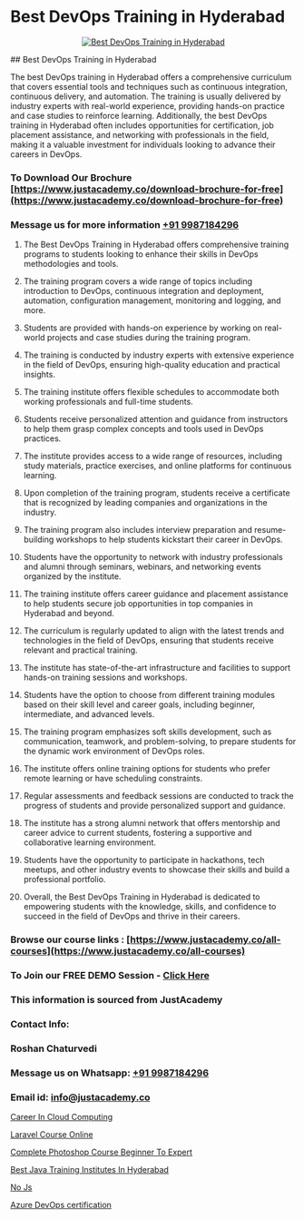 # Best DevOps Training in Hyderabad

<p align="center">
  <a href="https://justacademy.co/program-detail/software-testing">
    <img src="https://justacademy.co/storage2/program_images/1704700438.webp" alt="Best DevOps Training in Hyderabad">
  </a>
</p>
## Best DevOps Training in Hyderabad

The best DevOps training in Hyderabad offers a comprehensive curriculum that covers essential tools and techniques such as continuous integration, continuous delivery, and automation. The training is usually delivered by industry experts with real-world experience, providing hands-on practice and case studies to reinforce learning. Additionally, the best DevOps training in Hyderabad often includes opportunities for certification, job placement assistance, and networking with professionals in the field, making it a valuable investment for individuals looking to advance their careers in DevOps.
### To Download Our Brochure [https://www.justacademy.co/download-brochure-for-free](https://www.justacademy.co/download-brochure-for-free)
### Message us for more information [+91 9987184296](https://api.whatsapp.com/send?phone=919987184296)
1) The Best DevOps Training in Hyderabad offers comprehensive training programs to students looking to enhance their skills in DevOps methodologies and tools.

2) The training program covers a wide range of topics including introduction to DevOps, continuous integration and deployment, automation, configuration management, monitoring and logging, and more.

3) Students are provided with hands-on experience by working on real-world projects and case studies during the training program.

4) The training is conducted by industry experts with extensive experience in the field of DevOps, ensuring high-quality education and practical insights.

5) The training institute offers flexible schedules to accommodate both working professionals and full-time students.

6) Students receive personalized attention and guidance from instructors to help them grasp complex concepts and tools used in DevOps practices.

7) The institute provides access to a wide range of resources, including study materials, practice exercises, and online platforms for continuous learning.

8) Upon completion of the training program, students receive a certificate that is recognized by leading companies and organizations in the industry.

9) The training program also includes interview preparation and resume-building workshops to help students kickstart their career in DevOps.

10) Students have the opportunity to network with industry professionals and alumni through seminars, webinars, and networking events organized by the institute.

11) The training institute offers career guidance and placement assistance to help students secure job opportunities in top companies in Hyderabad and beyond.

12) The curriculum is regularly updated to align with the latest trends and technologies in the field of DevOps, ensuring that students receive relevant and practical training.

13) The institute has state-of-the-art infrastructure and facilities to support hands-on training sessions and workshops.

14) Students have the option to choose from different training modules based on their skill level and career goals, including beginner, intermediate, and advanced levels.

15) The training program emphasizes soft skills development, such as communication, teamwork, and problem-solving, to prepare students for the dynamic work environment of DevOps roles.

16) The institute offers online training options for students who prefer remote learning or have scheduling constraints.

17) Regular assessments and feedback sessions are conducted to track the progress of students and provide personalized support and guidance.

18) The institute has a strong alumni network that offers mentorship and career advice to current students, fostering a supportive and collaborative learning environment.

19) Students have the opportunity to participate in hackathons, tech meetups, and other industry events to showcase their skills and build a professional portfolio.

20) Overall, the Best DevOps Training in Hyderabad is dedicated to empowering students with the knowledge, skills, and confidence to succeed in the field of DevOps and thrive in their careers.

### Browse our course links : [https://www.justacademy.co/all-courses](https://www.justacademy.co/all-courses) 
### To Join our FREE DEMO Session - [Click Here](https://www.justacademy.co/register-for-course-demo)


### This information is sourced from JustAcademy
### Contact Info:
### Roshan Chaturvedi
### Message us on Whatsapp: [+91 9987184296](https://api.whatsapp.com/send?phone=919987184296)
### Email id: [info@justacademy.co](mailto:info@justacademy.co)
                
[Career In Cloud Computing](https://www.linkedin.com/pulse/career-cloud-computing-justacademy-mumbai-l1nbc?trackingId=QUumMdrmaYOLi%2BXFMmKfRw%3D%3D&lipi=urn%3Ali%3Apage%3Ad_flagship3_showcase_admin%3BEsFdB2XdSWavw7Lqed%2FH2g%3D%3D)

[Laravel Course Online](https://www.linkedin.com/pulse/laravel-course-online-justacademy-mumbai-ukowc?trackingId=p5QYI23BdZk4TSg2LJSZbA%3D%3D&lipi=urn%3Ali%3Apage%3Ad_flagship3_showcase_admin%3BrO72kZqIQGOMCosqCkrMnA%3D%3D)

[Complete Photoshop Course Beginner To Expert](https://medium.com/@roneet705/complete-photoshop-course-beginner-to-expert-4d211e13c403)

[Best Java Training Institutes In Hyderabad](https://medium.com/@surajvaishnav5015/best-java-training-institutes-in-hyderabad-3d75a1dddf0f)

[No Js](https://justacademyin.github.io/justacademy/no-js)

[Azure DevOps certification](https://justacademyin.github.io/justacademy/azure-devops-certification)

